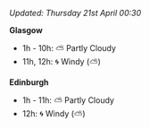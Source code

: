 *Updated: Thursday 21st April 00:30*

**Glasgow**

* 1h - 10h: :partly_sunny: Partly Cloudy
* 11h, 12h: :cyclone: Windy (:partly_sunny:)

**Edinburgh**

* 1h - 11h: :partly_sunny: Partly Cloudy
* 12h: :cyclone: Windy (:partly_sunny:)
